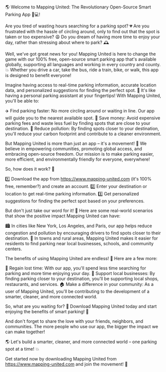 🌎 Welcome to Mapping United: The Revolutionary Open-Source Smart Parking App 🚗💻!

Are you tired of wasting hours searching for a parking spot? 💔 Are you frustrated with the hassle of circling around, only to find out that the spot is taken or too expensive? 😩 Do you dream of having more time to enjoy your day, rather than stressing about where to park? 🕰️

Well, we've got great news for you! Mapping United is here to change the game with our 100% free, open-source smart parking app that's available globally, supporting all languages and working in every country and county. 💥 Whether you drive a car, take the bus, ride a train, bike, or walk, this app is designed to benefit everyone!

Imagine having access to real-time parking information, accurate location data, and personalized suggestions for finding the perfect spot. 📍 It's like having a personal parking assistant at your fingertips! With Mapping United, you'll be able to:

✈️ Find parking faster: No more circling around or waiting in line. Our app will guide you to the nearest available spot.
💸 Save money: Avoid expensive parking fees and waste less fuel by finding spots that are close to your destination.
🌟 Reduce pollution: By finding spots closer to your destination, you'll reduce your carbon footprint and contribute to a cleaner environment.

But Mapping United is more than just an app – it's a movement! 🎉 We believe in empowering communities, promoting global access, and embracing open-source freedom. Our mission is to make parking easier, more efficient, and environmentally friendly for everyone, everywhere!

So, how does it work? 🤔

1️⃣ Download the app from https://www.mapping-united.com (it's 100% free, remember?) and create an account.
2️⃣ Enter your destination or location to get real-time parking information.
3️⃣ Get personalized suggestions for finding the perfect spot based on your preferences.

But don't just take our word for it! 🤔 Here are some real-world scenarios that show the positive impact Mapping United can have:

🏙️ In cities like New York, Los Angeles, and Paris, our app helps reduce congestion and pollution by encouraging drivers to find spots closer to their destination.
🚂 In towns and rural areas, Mapping United makes it easier for residents to find parking near local businesses, schools, and community centers.

The benefits of using Mapping United are endless! 🤩 Here are a few more:

🌟 Regain lost time: With our app, you'll spend less time searching for parking and more time enjoying your day.
💪 Support local businesses: By finding parking closer to your destination, you'll be supporting local shops, restaurants, and services.
🏠 Make a difference in your community: As a user of Mapping United, you'll be contributing to the development of a smarter, cleaner, and more connected world.

So, what are you waiting for? 🤔 Download Mapping United today and start enjoying the benefits of smart parking! 🚀

And don't forget to share the love with your friends, neighbors, and communities. The more people who use our app, the bigger the impact we can make together!

🌎 Let's build a smarter, cleaner, and more connected world – one parking spot at a time! 💥

Get started now by downloading Mapping United from https://www.mapping-united.com and join the movement! 🎉